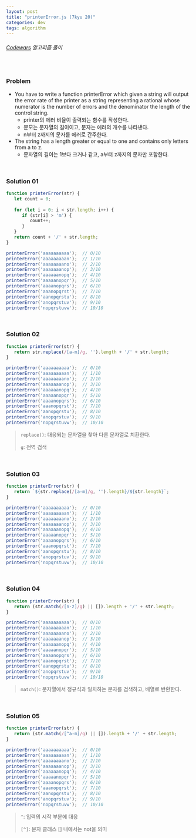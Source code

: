 ```yaml
---
layout: post
title: "printerError.js (7kyu 20)"
categories: dev
tags: algorithm
---
```


###### [Codewars](https://www.codewars.com) 알고리즘 풀이

<br>

### Problem

- You have to write a function printerError which given a string will output the error rate of the printer as a string representing a rational whose numerator is the number of errors and the denominator the length of the control string.
  - printer의 에러 비율이 출력되는 함수를 작성한다.
  - 분모는 문자열의 길이이고, 분자는 에러의 개수를 나타낸다.
  - n부터 z까지의 문자를 에러로 간주한다.
- The string has a length greater or equal to one and contains only letters from a to z.
  - 문자열의 길이는 1보다 크거나 같고, a부터 z까지의 문자만 포함한다.

<br>

### Solution 01

```js
function printerError(str) {
   let count = 0;
   
   for (let i = 0; i < str.length; i++) {
      if (str[i] > 'm') {
         count++;
      }
   }
   return count + '/' + str.length;
}

printerError('aaaaaaaaaa');  // 0/10
printerError('aaaaaaaaan');  // 1/10
printerError('aaaaaaaano');  // 2/10
printerError('aaaaaaanop');  // 3/10
printerError('aaaaaanopq');  // 4/10
printerError('aaaaanopqr');  // 5/10
printerError('aaaanopqrs');  // 6/10
printerError('aaanopqrst');  // 7/10
printerError('aanopqrstu');  // 8/10
printerError('anopqrstuv');  // 9/10
printerError('nopqrstuvw');  // 10/10
```

<br>

### Solution 02

```js
function printerError(str) {
   return str.replace(/[a-m]/g, '').length + '/' + str.length;
}

printerError('aaaaaaaaaa');  // 0/10
printerError('aaaaaaaaan');  // 1/10
printerError('aaaaaaaano');  // 2/10
printerError('aaaaaaanop');  // 3/10
printerError('aaaaaanopq');  // 4/10
printerError('aaaaanopqr');  // 5/10
printerError('aaaanopqrs');  // 6/10
printerError('aaanopqrst');  // 7/10
printerError('aanopqrstu');  // 8/10
printerError('anopqrstuv');  // 9/10
printerError('nopqrstuvw');  // 10/10
```

> `replace()`: 대응되는 문자열을 찾아 다른 문자열로 치환한다.
>
> `g`: 전역 검색

<br>

### Solution 03

```js
function printerError(str) {
   return `${str.replace(/[a-m]/g, '').length}/${str.length}`;
}

printerError('aaaaaaaaaa');  // 0/10
printerError('aaaaaaaaan');  // 1/10
printerError('aaaaaaaano');  // 2/10
printerError('aaaaaaanop');  // 3/10
printerError('aaaaaanopq');  // 4/10
printerError('aaaaanopqr');  // 5/10
printerError('aaaanopqrs');  // 6/10
printerError('aaanopqrst');  // 7/10
printerError('aanopqrstu');  // 8/10
printerError('anopqrstuv');  // 9/10
printerError('nopqrstuvw');  // 10/10
```

<br>

### Solution 04

```js
function printerError(str) {
   return (str.match(/[n-z]/g) || []).length + '/' + str.length;
}

printerError('aaaaaaaaaa');  // 0/10
printerError('aaaaaaaaan');  // 1/10
printerError('aaaaaaaano');  // 2/10
printerError('aaaaaaanop');  // 3/10
printerError('aaaaaanopq');  // 4/10
printerError('aaaaanopqr');  // 5/10
printerError('aaaanopqrs');  // 6/10
printerError('aaanopqrst');  // 7/10
printerError('aanopqrstu');  // 8/10
printerError('anopqrstuv');  // 9/10
printerError('nopqrstuvw');  // 10/10
```

> `match()`: 문자열에서 정규식과 일치하는 문자를 검색하고, 배열로 반환한다.

<br>

### Solution 05

```js
function printerError(str) {
   return (str.match(/[^a-m]/g) || []).length + '/' + str.length;
}

printerError('aaaaaaaaaa');  // 0/10
printerError('aaaaaaaaan');  // 1/10
printerError('aaaaaaaano');  // 2/10
printerError('aaaaaaanop');  // 3/10
printerError('aaaaaanopq');  // 4/10
printerError('aaaaanopqr');  // 5/10
printerError('aaaanopqrs');  // 6/10
printerError('aaanopqrst');  // 7/10
printerError('aanopqrstu');  // 8/10
printerError('anopqrstuv');  // 9/10
printerError('nopqrstuvw');  // 10/10
```

> `^`: 입력의 시작 부분에 대응
>
> `[^]`: 문자 클래스 [] 내에서는 not을 의미

<br>

<br>
